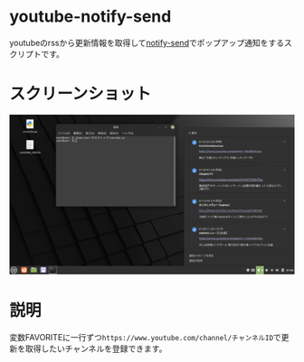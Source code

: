 # youtube-notify-send
youtubeのrssから更新情報を取得して[notify-send](https://github.com/GNOME/libnotify)でポップアップ通知をするスクリプトです。

# スクリーンショット
![画像名](./screenshot.png)

# 説明

変数FAVORITEに一行ずつ`https://www.youtube.com/channel/チャンネルID`で更新を取得したいチャンネルを登録できます。
